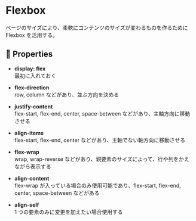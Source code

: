 # Flexbox

ページのサイズにより、柔軟にコンテンツのサイズが変わるものを作るために Flexbox を活用する。

## :rabbit: Properties

- **display: flex** <br>
  最初に入れておく

- **flex-direction** <br>
  row, column などがあり、並ぶ方向を決める

- **justify-content** <br>
  flex-start, flex-end, center, space-between などがあり、主軸方向に移動させる

- **align-items** <br>
  flex-start, flex-end, center などがあり、主軸でない軸方向に移動させる

- **flex-wrap** <br>
  wrap, wrap-reverse などがあり、親要素のサイズによって、行や列をかえながら表示する

- **align-content** <br>
  flex-wrap が入っている場合のみ使用可能であり、flex-start, flex-end, center, space-between などがある

- **align-self** <br>
  1 つの要素のみに変更を加えたい場合使用する

